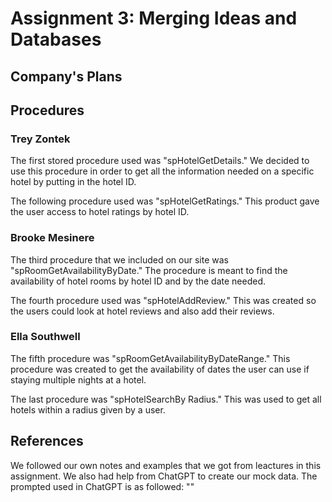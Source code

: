 # Assignment 3: Merging Ideas and Databases
## Company's Plans

## Procedures
### Trey Zontek
The first stored procedure used was "spHotelGetDetails." We decided to use this procedure in order to get all the information needed on a specific hotel by putting in the hotel ID.

The following procedure used was "spHotelGetRatings." This product gave the user access to hotel ratings by hotel ID.

### Brooke Mesinere
The third procedure that we included on our site was "spRoomGetAvailabilityByDate." The procedure is meant to find the availability of hotel rooms by hotel ID and by the date needed.

The fourth procedure used was "spHotelAddReview." This was created so the users could look at hotel reviews and also add their reviews.

### Ella Southwell
The fifth procedure was "spRoomGetAvailabilityByDateRange." This procedure was created to get the availability of dates the user can use if staying multiple nights at a hotel. 

The last procedure was "spHotelSearchBy Radius." This was used to get all hotels within a radius given by a user. 

## References
We followed our own notes and examples that we got from leactures in this assignment. We also had help from ChatGPT to create our mock data. The prompted used in ChatGPT is as followed:
""
